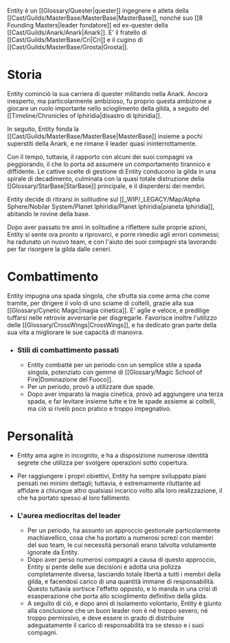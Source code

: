 Entity è un [[Glossary/Quester|quester]] ingegnere e atleta della [[Cast/Guilds/MasterBase/MasterBase|MasterBase]], nonché suo [[8 Founding Masters|leader fondatore]] ed ex-quester della [[Cast/Guilds/Anark/Anark|Anark]]. E' il fratello di [[Cast/Guilds/MasterBase/Cri|Cri]] e il cugino di [[Cast/Guilds/MasterBase/Grosta|Grosta]].

# Storia

Entity cominciò la sua carriera di quester militando nella Anark. Ancora inesperto, ma particolarmente ambizioso, fu proprio questa ambizione a giocare un ruolo importante nello scioglimento della gilda, a seguito del [[Timeline/Chronicles of Iphiridia|disastro di Iphiridia]].

In seguito, Entity fonda la [[Cast/Guilds/MasterBase/MasterBase|MasterBase]] insieme a pochi superstiti della Anark, e ne rimane il leader quasi ininterrottamente.

Con il tempo, tuttavia, il rapporto con alcuni dei suoi compagni va peggiorando, il che lo porta ad assumere un comportamento tirannico e diffidente. Le cattive scelte di gestione di Entity conducono la gilda in una spirale di decadimento, culminata con la quasi totale distruzione della [[Glossary/StarBase|StarBase]] principale, e il disperdersi dei membri.

Entity decide di ritirarsi in solitudine sul [[_WIP/_LEGACY/Map/Alpha Sphere/Nobilar System/Planet Iphiridia/Planet Iphiridia|pianeta Iphiridia]], abitando le rovine della base.

Dopo aver passato tre anni in solitudine a riflettere sulle proprie azioni, Entity si sente ora pronto a riprovarci, e porre rimedio agli errori commessi; ha radunato un nuovo team, e con l'aiuto dei suoi compagni sta lavorando per far risorgere la gilda dalle ceneri.

# Combattimento

Entity impugna una spada singola, che sfrutta sia come arma che come tramite, per dirigere il volo di uno sciame di coltelli, grazie alla sua [[Glossary/Cynetic Magic|magia cinetica]].
E' agile e veloce, e predilige tuffarsi nelle retrovie avversarie per disgregarle.
Favorisce inoltre l'utilizzo delle [[Glossary/CrossWings|CrossWings]], e ha dedicato gran parte della sua vita a migliorare le sue capacità di manovra.

- ### Stili di combattimento passati

	- Entity combattè per un periodo con un semplice stile a spada singola, potenziato con gemme di [[Glossary/Magic School of Fire|Dominazione del Fuoco]].
	- Per un periodo, provò a utilizzare due spade.
	- Dopo aver imparato la magia cinetica, provò ad aggiungere una terza spada, e far levitare insieme tutte e tre le spade assieme ai coltelli, ma ciò si rivelò poco pratico e troppo impegnativo.

# Personalità

- Entity ama agire in incognito, e ha a disposizione numerose identità segrete che utilizza per svolgere operazioni sotto copertura.
- Per raggiungere i propri obiettivi, Entity ha sempre sviluppato piani pensati nei minimi dettagli; tuttavia, è estremamente riluttante ad affidare a chiunque altro qualsiasi incarico volto alla loro realizzazione, il che ha portato spesso al loro fallimento.

- ### L'aurea mediocritas del leader

	- Per un periodo, ha assunto un approccio gestionale particolarmente machiavellico, cosa che ha portato a numerosi screzi con membri del suo team, le cui necessità personali erano talvolta volutamente ignorate da Entity.
	- Dopo aver perso numerosi compagni a causa di questo approccio, Entity si pente delle sue decisioni e adotta una polizza completamente diversa, lasciando totale libertà a tutti i membri della gilda, e facendosi carico di una quantità immane di responsabilità. Questo tuttavia sortisce l'effetto opposto, e lo manda in una crisi di esasperazione che porta allo scioglimento definitivo della gilda.
	- A seguito di ciò, e dopo anni di isolamento volontario, Entity è giunto alla conclusione che un buon leader non è né troppo severo, né troppo permissivo, e deve essere in grado di distribuire adeguatamente il carico di responsabilità tra se stesso e i suoi compagni.